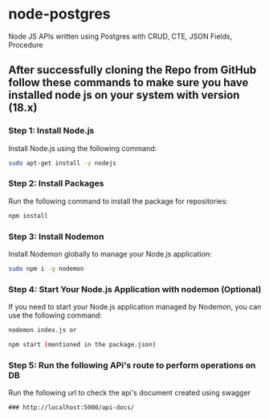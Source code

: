 # node-postgres
Node JS APIs written using Postgres with CRUD, CTE, JSON Fields, Procedure

## After successfully cloning the Repo from GitHub follow these commands to make sure you have installed node js on your system with version (18.x)


### Step 1: Install Node.js

Install Node.js using the following command:

```bash
sudo apt-get install -y nodejs
```
### Step 2: Install Packages

Run the following command to install the package for repositories:

```bash
npm install
```

### Step 3: Install Nodemon

Install Nodemon globally to manage your Node.js application:

```bash
sudo npm i -g nodemon
```
### Step 4: Start Your Node.js Application with nodemon (Optional)

If you need to start your Node.js application managed by Nodemon, you can use the following command:

```bash
nodemon index.js or

npm start (mentioned in the package.json)
```

### Step 5: Run the following APi's route to perform operations on DB

Run the following url to check the api's document created using swagger
```
### http://localhost:5000/api-docs/
```
